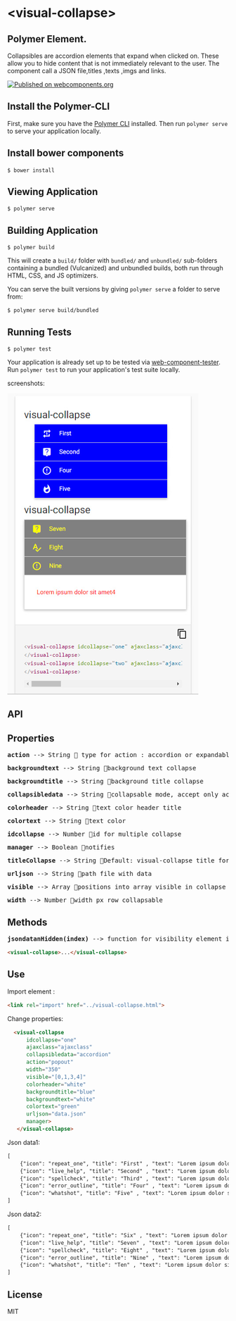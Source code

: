 # \<visual-collapse\>

## Polymer Element.
Collapsibles are accordion elements that expand when clicked on. These allow you to hide content that is not immediately relevant to the user. The component call a JSON file,titles ,texts ,imgs and links.

[![Published on webcomponents.org](https://img.shields.io/badge/webcomponents.org-published-blue.svg)](https://www.webcomponents.org/element/vitantonioc/visual-collapse)


## Install the Polymer-CLI

First, make sure you have the [Polymer CLI](https://www.npmjs.com/package/polymer-cli) installed. Then run `polymer serve` to serve your application locally.

## Install bower components

```
$ bower install
```

## Viewing Application

```
$ polymer serve
```

## Building Application

```
$ polymer build
```

This will create a `build/` folder with `bundled/` and `unbundled/` sub-folders
containing a bundled (Vulcanized) and unbundled builds, both run through HTML,
CSS, and JS optimizers.

You can serve the built versions by giving `polymer serve` a folder to serve
from:

```
$ polymer serve build/bundled
```

## Running Tests

```
$ polymer test
```

Your application is already set up to be tested via [web-component-tester](https://github.com/Polymer/web-component-tester). Run `polymer test` to run your application's test suite locally.

screenshots:

![alt tag](https://github.com/vitantonioc/visual-collapse/blob/master/visual-collapse1.jpg)


## API
## Properties
<pre><b>action</b> --> String &#x1F539; type for action : accordion or expandable</pre>
<pre><b>backgroundtext</b> --> String &#x1F539;background text collapse</pre>
<pre><b>backgroundtitle</b> --> String &#x1F539;background title collapse</pre>
<pre><b>collapsibledata</b> --> String &#x1F539;collapsable mode, accept only accordion or expandable</pre>
<pre><b>colorheader</b> --> String &#x1F539;text color header title</pre>
<pre><b>colortext</b> --> String &#x1F539;text color</pre>
<pre><b>idcollapse</b> --> Number &#x1F539;id for multiple collapse</pre>
<pre><b>manager</b> --> Boolean &#x1F539;notifies</pre>
<pre><b>titleCollapse</b> --> String &#x1F539;Default: visual-collapse title for collapse</pre>
<pre><b>urljson</b> --> String &#x1F539;path file with data</pre>
<pre><b>visible</b> --> Array &#x1F539;positions into array visible in collapse</pre>
<pre><b>width</b> --> Number &#x1F539;width px row collapsable</pre>
## Methods
<pre><b>jsondatanHidden(index)</b> --> function for visibility element in collapse</pre>

<!---
```
<custom-element-demo>
  <template>
    <link rel="import" href="../iron-component-page/iron-component-page.html">
       <link rel="import" href="../iron-demo-helpers/demo-pages-shared-styles.html">
        <link rel="import" href="../iron-demo-helpers/demo-snippet.html">
        <link rel="import" href="../iron-ajax/iron-ajax.html">
        <iron-component-page src="visual-collapse.html"></iron-component-page>
    <next-code-block></next-code-block>
  </template>
</custom-element-demo>
```
-->
```html
<visual-collapse>...</visual-collapse>
```
## Use

Import element :
```html
<link rel="import" href="../visual-collapse.html">
```

Change properties:
```html
  <visual-collapse 
      idcollapse="one"
      ajaxclass="ajaxclass"
      collapsibledata="accordion"
      action="popout"
      width="350" 
      visible="[0,1,3,4]"
      colorheader="white" 
      backgroundtitle="blue"
      backgroundtext="white"
      colortext="green"
      urljson="data.json" 
      manager>
   </visual-collapse>
```
Json data1:
```html
[
    {"icon": "repeat_one", "title": "First" , "text": "Lorem ipsum dolor sit amet <a href='#' title='link1' target='_blank'>link1 </a>"},
    {"icon": "live_help", "title": "Second" , "text": "Lorem ipsum dolor sit amet2 <a href='#' title='Polymer img'><img src='polymer.png' style='width:60px' /></a>"},
    {"icon": "spellcheck", "title": "Third" , "text": "Lorem ipsum dolor sit amet3 <a href='#'  title='link2' target='_blank'>link2 </a>"},
    {"icon": "error_outline", "title": "Four" , "text": "Lorem ipsum dolor sit amet4"},
    {"icon": "whatshot", "title": "Five" , "text": "Lorem ipsum dolor sit amet5"}              
]
```
Json data2:
```html
[
    {"icon": "repeat_one", "title": "Six" , "text": "Lorem ipsum dolor sit amet <a href='#' title='link1' target='_blank'>link1 </a>"},
    {"icon": "live_help", "title": "Seven" , "text": "Lorem ipsum dolor sit amet2 <a href='#' title='Polymer img'><img src='polymer.png' style='width:60px' /></a>"},
    {"icon": "spellcheck", "title": "Eight" , "text": "Lorem ipsum dolor sit amet3 <a href='#'  title='link2' target='_blank'>link2 </a>"},
    {"icon": "error_outline", "title": "Nine" , "text": "Lorem ipsum dolor sit amet4"},
    {"icon": "whatshot", "title": "Ten" , "text": "Lorem ipsum dolor sit amet5"}              
]

```


## License
MIT

